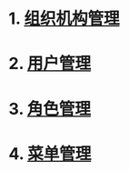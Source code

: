 
# 1. [组织机构管理](https://github.com/labsharpBeijing/LabSharpLIMS/blob/master/Doc/baseFunction/organization.md)

# 2. [用户管理](https://github.com/labsharpBeijing/LabSharpLIMS/blob/master/Doc/baseFunction/user.md)

# 3. [角色管理](https://github.com/labsharpBeijing/LabSharpLIMS/blob/master/Doc/baseFunction/role.md)

# 4. [菜单管理](https://github.com/labsharpBeijing/LabSharpLIMS/blob/master/Doc/baseFunction/menu.md)